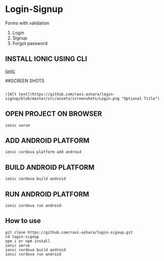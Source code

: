 # Login-Signup
Forms with validation
1) Login
2) Signup
3) Forgot password


## INSTALL IONIC USING CLI

 [ionic](https://ionicframework.com/docs/v3/intro/installation/)

##SCREEN SHOTS
```

![Alt text](https://github.com/ravi-ashara/login-signup/blob/master/src/assets/screenshots/Login.png "Optional Title")

```

## OPEN PROJECT ON BROWSER

```
ionic serve
```

## ADD ANDROID PLATFORM

```
ionic cordova platform add android
```

## BUILD ANDROID PLATFORM

```
ionic cordova build android
```

## RUN ANDROID PLATFORM

```
ionic cordova run android
```

## How to use

```npm
git clone https://github.com/ravi-ashara/login-signup.git
cd login-signup
npm i or npm install
ionic serve
ionic cordova build android
ionic cordova run android
```